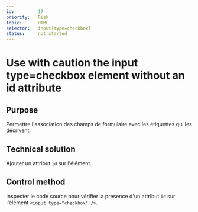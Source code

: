 ```yaml
---
id:         17
priority:   Risk
topic:      HTML
selector:   input[type=checkbox]
status:     not started
---
```


# Use with caution the input type=checkbox element without an id attribute

## Purpose

Permettre l'association des champs de formulaire avec les étiquettes qui les décrivent.

## Technical solution

Ajouter un attribut `id` sur l'élément.

## Control method

Inspecter le code source pour vérifier la présence d'un attribut `id` sur l'élément `<input type="checkbox" />`.

